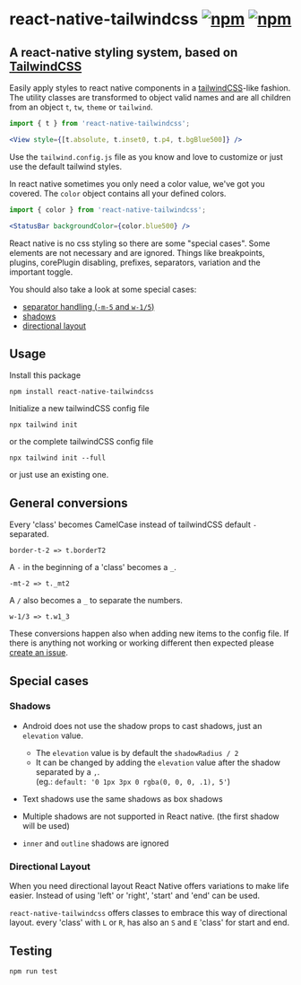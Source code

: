 # react-native-tailwindcss [![npm](https://img.shields.io/npm/v/react-native-tailwindcss.svg)](https://github.com/TVke/react-native-tailwindcss/releases) [![npm](https://img.shields.io/npm/dt/react-native-tailwindcss.svg)](https://www.npmjs.com/package/react-native-tailwindcss)
## A react-native styling system, based on [TailwindCSS](https://tailwindcss.com/docs/what-is-tailwind/)
Easily apply styles to react native components in a <a href='https://tailwindcss.com/docs/what-is-tailwind/'>tailwindCSS</a>-like fashion.
The utility classes are transformed to object valid names and are all children from an object `t`, `tw`, `theme` or `tailwind`.

```jsx harmony
import { t } from 'react-native-tailwindcss';

<View style={[t.absolute, t.inset0, t.p4, t.bgBlue500]} />
```

Use the `tailwind.config.js` file as you know and love to customize or just use the default tailwind styles. 

In react native sometimes you only need a color value, we've got you covered.
The `color` object contains all your defined colors.

```jsx harmony
import { color } from 'react-native-tailwindcss';

<StatusBar backgroundColor={color.blue500} />
```

React native is no css styling so there are some "special cases".
Some elements are not necessary and are ignored.
Things like breakpoints, plugins, corePlugin disabling, prefixes, separators, variation and the important toggle.

You should also take a look at some special cases:
 - [separator handling (`-m-5` and `w-1/5`)](#general-conversion)
 - [shadows](#shadows)
 - [directional layout](#directional-layout)

## Usage
Install this package

```
npm install react-native-tailwindcss
```

Initialize a new tailwindCSS config file

```
npx tailwind init
```

or the complete tailwindCSS config file

```
npx tailwind init --full
```

or just use an existing one.

## General conversions

Every 'class' becomes CamelCase instead of tailwindCSS default `-` separated. 
```
border-t-2 => t.borderT2
```

A `-` in the beginning of a 'class' becomes a `_`. 
```
-mt-2 => t._mt2
```

A `/` also becomes a `_` to separate the numbers. 
```
w-1/3 => t.w1_3
```

These conversions happen also when adding new items to the config file. 
If there is anything not working or working different then expected please [create an issue]('https://github.com/TVke/react-native-tailwindcss/issues').

## Special cases

### Shadows

 - Android does not use the shadow props to cast shadows, just an `elevation` value.
    - The `elevation` value is by default the `shadowRadius / 2`
    - It can be changed by adding the `elevation` value after the shadow separated by a `,`. <br> 
        (eg.: `default: '0 1px 3px 0 rgba(0, 0, 0, .1), 5'`)

 - Text shadows use the same shadows as box shadows
 - Multiple shadows are not supported in React native. (the first shadow will be used)
 - `inner` and `outline` shadows are ignored

### Directional Layout

When you need directional layout React Native offers variations to make life easier.
Instead of using 'left' or 'right', 'start' and 'end' can be used.

`react-native-tailwindcss` offers classes to embrace this way of directional layout.
every 'class' with `L` or `R`, has also an `S` and `E` 'class' for start and end.

## Testing

```
npm run test
```
